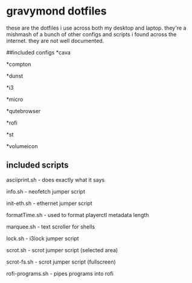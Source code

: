 # gravymond dotfiles
these are the dotfiles i use across both my desktop and laptop. they're a mishmash of a bunch of other configs and scripts i found across the internet. they are not well documented. 

##included configs
*cava

*compton

*dunst

*i3

*micro

*qutebrowser

*rofi

*st

*volumeicon

## included scripts

asciiprint.sh - does exactly what it says

info.sh - neofetch jumper script

init-eth.sh - ethernet jumper script

formatTime.sh - used to format playerctl metadata length

marquee.sh - text scroller for shells

lock.sh - i3lock jumper script

scrot.sh - scrot jumper script (selected area)

scrot-fs.sh - scrot jumper script (fullscreen)

rofi-programs.sh - pipes programs into rofi
